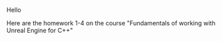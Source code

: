 Hello

Here are the homework 1-4
on the course
"Fundamentals of working with Unreal Engine for С++"

